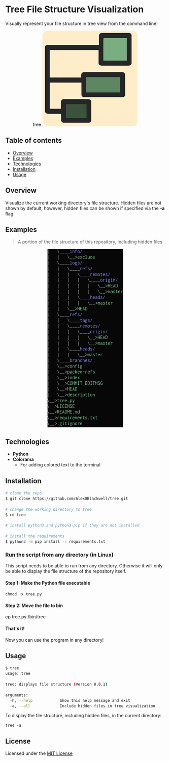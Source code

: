 # Tree File Structure Visualization
Visually represent your file structure in tree view from the command line!

<p align="center">
tree
<a href="https://github.com/Alex0Blackwell/tree">
<img src="./.images/tree.png"/>
</a>
</p>

## Table of contents
* [Overview](#overview)
* [Examples](#examples)
* [Technologies](#technologies)
* [Installation](#installation)
* [Usage](#usage)

## Overview
Visualize the current working directory's file structure. Hidden files are not shown by default, however, hidden files can be shown if specified via the **-a** flag.

## Examples

> A portion of the file structure of this repository, including hidden files

<p align="center">
<a href="https://github.com/Alex0Blackwell/tree">
<img src="./.images/tree-git-struct.png"/>
</a>
</p>

## Technologies

- **Python**
- **Colorama**
  - For adding colored text to the terminal

## Installation

```bash
# clone the repo
$ git clone https://github.com/Alex0Blackwell/tree.git

# change the working directory to tree
$ cd tree

# install python3 and python3-pip if they are not installed

# install the requirements
$ python3 -m pip install -r requirements.txt
```
### Run the script from any directory (in Linux)
This script needs to be able to run from any directory. Otherwise it will only be able to display the file structure of the repository itself.  

#### Step 1: Make the Python file executable

```
chmod +x tree.py
```

#### Step 2: Move the file to bin
cp tree.py /bin/tree

#### That's it!
Now you can use the program in any directory!


## Usage

```bash
$ tree
usage: tree

tree: displays file structure (Version 0.0.1)

arguments:
  -h, --help            Show this help message and exit
  -a, --all             Include hidden files in tree visualization
```

To display the file structure, including hidden files, in the current directory:
```
tree -a
```

## License

Licensed under the [MIT License](LICENSE)
